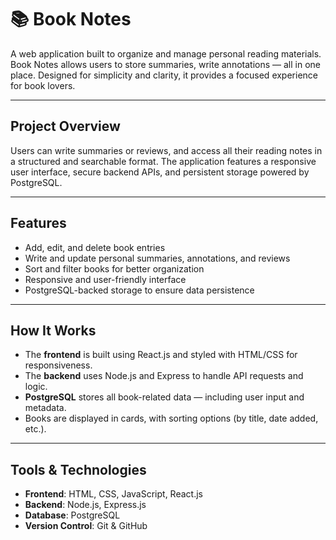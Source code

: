 # 📚 Book Notes

A web application built to organize and manage personal reading materials. Book Notes allows users to store summaries, write annotations — all in one place. Designed for simplicity and clarity, it provides a focused experience for book lovers.

---

## Project Overview

Users can write summaries or reviews, and access all their reading notes in a structured and searchable format. The application features a responsive user interface, secure backend APIs, and persistent storage powered by PostgreSQL.

---

## Features

- Add, edit, and delete book entries
- Write and update personal summaries, annotations, and reviews
- Sort and filter books for better organization
- Responsive and user-friendly interface
- PostgreSQL-backed storage to ensure data persistence

---

## How It Works

- The **frontend** is built using React.js and styled with HTML/CSS for responsiveness.
- The **backend** uses Node.js and Express to handle API requests and logic.
- **PostgreSQL** stores all book-related data — including user input and metadata.
- Books are displayed in cards, with sorting options (by title, date added, etc.).

---

## Tools & Technologies

- **Frontend**: HTML, CSS, JavaScript, React.js  
- **Backend**: Node.js, Express.js  
- **Database**: PostgreSQL  
- **Version Control**: Git & GitHub



